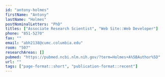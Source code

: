 ```yaml
---
id: "antony-holmes"
firstName: "Antony"
lastName: "Holmes"
postNominalLetters: "PhD"
titles: ["Associate Research Scientist", "Web Site::Web Developer"]
phone: "851-5270"
fax: ""
email: "abh2138@cumc.columbia.edu"
room: "507"
researchAreas: []
pubmed: "https://pubmed.ncbi.nlm.nih.gov/?term=Holmes+A%5BAuthor%5D"
url: ""
tags: ["page-format::short", "publication-format::recent"]
---
```

